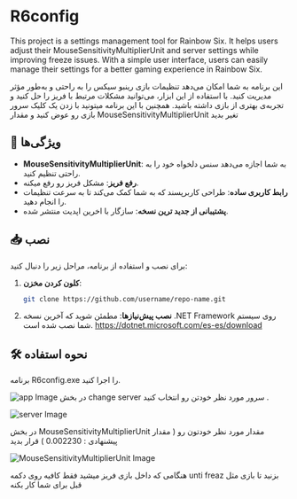 # R6config
This project is a settings management tool for Rainbow Six. It helps users adjust their MouseSensitivityMultiplierUnit and server settings while improving freeze issues. With a simple user interface, users can easily manage their settings for a better gaming experience in Rainbow Six.

 این برنامه به شما امکان می‌دهد تنظیمات بازی رینبو سیکس را به راحتی و به‌طور مؤثر مدیریت کنید. با استفاده از این ابزار، می‌توانید مشکلات مرتبط با فریز را حل کنید و تجربه‌ی بهتری از بازی داشته باشید.
همچنین با این برنامه میتونید با زدن یک کلیک سرور بازی رو عوض کنید و مقدار MouseSensitivityMultiplierUnit تغیر بدید

## 🚀 ویژگی‌ها
- **MouseSensitivityMultiplierUnit**: به شما اجازه می‌دهد سنس دلخواه خود را به راحتی تنظیم کنید.
- **رفع فریز**: مشکل فریز رو رفع میکنه.
- **رابط کاربری ساده**: طراحی کاربرپسند که به شما کمک می‌کند تا به سرعت تنظیمات را انجام دهید.
- **پشتیبانی از جدید ترین نسخه**: سازگار با اخرین اپدیت منتشر شده.

## 📥 نصب
برای نصب و استفاده از برنامه، مراحل زیر را دنبال کنید:

1. **کلون کردن مخزن**:
   ```bash
   git clone https://github.com/username/repo-name.git
2. **نصب پیش‌نیازها**:
 مطمئن شوید که آخرین نسخه .NET Framework روی سیستم شما نصب شده است.
https://dotnet.microsoft.com/es-es/download

## 🛠️ نحوه استفاده
برنامه R6config.exe را اجرا کنید.


![app Image](https://github.com/aliwwwmo/R6config/blob/main/Untitled-2.jpg)
در بخش change server سرور مورد نظر خودتن رو انتخاب کنید .


![server Image](https://github.com/aliwwwmo/R6config/blob/main/server.jpg)



در بخش MouseSensitivityMultiplierUnit مقدار مورد نظر خودتون رو ( مقدار پیشنهادی : 0.002230 ) قرار بدید


![MouseSensitivityMultiplierUnit Image](https://github.com/aliwwwmo/R6config/blob/main/MouseSensitivityMultiplierUnit.jpg)


هنگامی که داخل بازی فریز میشید فقط کافیه روی دکمه unti freaz بزنید تا بازی مثل قبل برای شما کار بکنه
